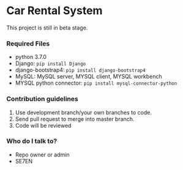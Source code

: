 # Car Rental System #

This project is still in beta stage.

### Required Files ###

* python 3.7.0
* Django: `pip install Django`
* django-bootstrap4: `pip install django-bootstrap4 `
* MySQL: MySQL server, MYSQL client, MYSQL workbench
* MYSQL python connector: `pip install mysql-connector-python`

### Contribution guidelines ###

 1. Use development branch/your own branches to code.
 2. Send pull request to merge into master branch.
 3. Code will be reviewed

### Who do I talk to? ###

* Repo owner or admin
* SE7EN